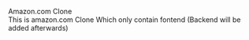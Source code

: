 Amazon.com Clone 
<br>
This is amazon.com Clone Which only contain fontend (Backend will be added afterwards)
